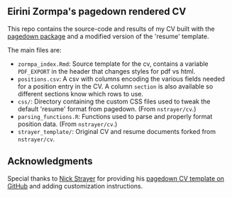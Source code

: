 ## Eirini Zormpa's pagedown rendered CV

This repo contains the source-code and results of my CV built with the [pagedown package](https://pagedown.rbind.io) and a modified version of the 'resume' template. 

The main files are:

- `zormpa_index.Rmd`: Source template for the cv, contains a variable `PDF_EXPORT` in the header that changes styles for pdf vs html. 
- `positions.csv`: A csv with columns encoding the various fields needed for a position entry in the CV. A column `section` is also available so different sections know which rows to use.
- `css/`: Directory containing the custom CSS files used to tweak the default 'resume' format from pagedown. (From `nstrayer/cv`.)
- `parsing_functions.R`: Functions used to parse and properly format position data. (From `nstrayer/cv`.)
- `strayer_template/`: Original CV and resume documents forked from `nstrayer/cv`.

## Acknowledgments

Special thanks to [Nick Strayer](http://nickstrayer.me) for providing his [pagedown CV template on GitHub](https://github.com/nstrayer/cv) and adding customization instructions.
